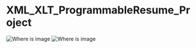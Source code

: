 # XML_XLT_ProgrammableResume_Project
<img src="https://github.com/RayNieva/XML_XLT_ProgrammableResume_Project/ezgif.com-gif-maker.gif" alt="Where is image">
<img src="https://github.com/RayNieva/XML_XLT_ProgrammableResume_Project/blob/master/ezgif.com-gif-maker.gif" alt="Where is image">


